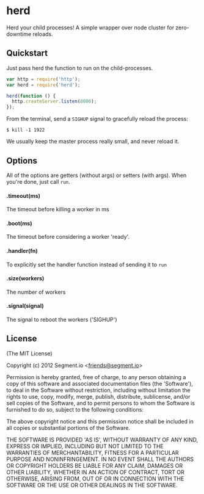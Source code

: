 
# herd

  Herd your child processes! A simple wrapper over node cluster for zero-downtime reloads.

## Quickstart

Just pass herd the function to run on the child-processes.

```javascript
var http = require('http');
var herd = require('herd');

herd(function () {
  http.createServer.listen(8000);
});
```

From the terminal, send a `SIGHUP` signal to gracefully reload the process:

```shell
$ kill -1 1922
```

We usually keep the master process really small, and never reload it.

## Options

All of the options are getters (without args) or setters (with args). When you're done, just call `run`.

#### .timeout(ms)

The timeout before killing a worker in ms

#### .boot(ms)

The timeout before considering a worker 'ready'.

#### .handler(fn)

To explicitly set the handler function instead of sending it to `run`

#### .size(workers)

The number of workers

#### .signal(signal)

The signal to reboot the workers ('SIGHUP')


## License

(The MIT License)

Copyright (c) 2012 Segment.io &lt;friends@segment.io&gt;

Permission is hereby granted, free of charge, to any person obtaining
a copy of this software and associated documentation files (the
'Software'), to deal in the Software without restriction, including
without limitation the rights to use, copy, modify, merge, publish,
distribute, sublicense, and/or sell copies of the Software, and to
permit persons to whom the Software is furnished to do so, subject to
the following conditions:

The above copyright notice and this permission notice shall be
included in all copies or substantial portions of the Software.

THE SOFTWARE IS PROVIDED 'AS IS', WITHOUT WARRANTY OF ANY KIND,
EXPRESS OR IMPLIED, INCLUDING BUT NOT LIMITED TO THE WARRANTIES OF
MERCHANTABILITY, FITNESS FOR A PARTICULAR PURPOSE AND NONINFRINGEMENT.
IN NO EVENT SHALL THE AUTHORS OR COPYRIGHT HOLDERS BE LIABLE FOR ANY
CLAIM, DAMAGES OR OTHER LIABILITY, WHETHER IN AN ACTION OF CONTRACT,
TORT OR OTHERWISE, ARISING FROM, OUT OF OR IN CONNECTION WITH THE
SOFTWARE OR THE USE OR OTHER DEALINGS IN THE SOFTWARE.